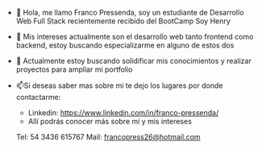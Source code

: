 - 👋 Hola, me llamo Franco Pressenda, soy un estudiante de Desarrollo Web Full Stack recientemente recibido del BootCamp Soy Henry
- 👀 Mis intereses actualmente son el desarrollo web tanto frontend como backend, estoy buscando especializarme en alguno de estos dos
- 🌱 Actualmente estoy buscando solidificar mis conocimientos y realizar proyectos para ampliar mi portfolio
- 📫Si deseas saber mas sobre mi te dejo los lugares por donde contactarme:
    - Linkedin: https://www.linkedin.com/in/franco-pressenda/ 
    - Allí podrás conocer más sobre mí y mis intereses
   
   Tel: 54 3436 615767
   Mail: francopress26@hotmail.com

<!---
Francopress26/Francopress26 is a ✨ special ✨ repository because its `README.md` (this file) appears on your GitHub profile.
You can click the Preview link to take a look at your changes.
--->

